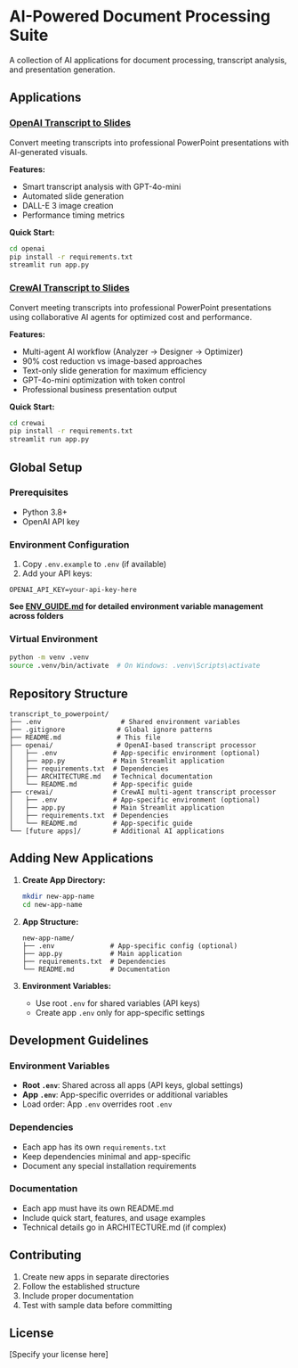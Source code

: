 # AI-Powered Document Processing Suite

A collection of AI applications for document processing, transcript analysis, and presentation generation.

## Applications

### [OpenAI Transcript to Slides](./openai/)
Convert meeting transcripts into professional PowerPoint presentations with AI-generated visuals.

**Features:**
- Smart transcript analysis with GPT-4o-mini
- Automated slide generation
- DALL-E 3 image creation
- Performance timing metrics

**Quick Start:**
```bash
cd openai
pip install -r requirements.txt
streamlit run app.py
```

### [CrewAI Transcript to Slides](./crewai/)
Convert meeting transcripts into professional PowerPoint presentations using collaborative AI agents for optimized cost and performance.

**Features:**
- Multi-agent AI workflow (Analyzer → Designer → Optimizer)
- 90% cost reduction vs image-based approaches
- Text-only slide generation for maximum efficiency
- GPT-4o-mini optimization with token control
- Professional business presentation output

**Quick Start:**
```bash
cd crewai
pip install -r requirements.txt
streamlit run app.py
```

## Global Setup

### Prerequisites
- Python 3.8+
- OpenAI API key

### Environment Configuration
1. Copy `.env.example` to `.env` (if available)
2. Add your API keys:
```env
OPENAI_API_KEY=your-api-key-here
```

**See [ENV_GUIDE.md](./ENV_GUIDE.md) for detailed environment variable management across folders**

### Virtual Environment
```bash
python -m venv .venv
source .venv/bin/activate  # On Windows: .venv\Scripts\activate
```

## Repository Structure

```
transcript_to_powerpoint/
├── .env                    # Shared environment variables
├── .gitignore             # Global ignore patterns
├── README.md              # This file
├── openai/                # OpenAI-based transcript processor
│   ├── .env              # App-specific environment (optional)
│   ├── app.py            # Main Streamlit application
│   ├── requirements.txt  # Dependencies
│   ├── ARCHITECTURE.md   # Technical documentation
│   └── README.md         # App-specific guide
├── crewai/               # CrewAI multi-agent transcript processor
│   ├── .env              # App-specific environment (optional)
│   ├── app.py            # Main Streamlit application
│   ├── requirements.txt  # Dependencies
│   └── README.md         # App-specific guide
└── [future apps]/        # Additional AI applications
```

## Adding New Applications

1. **Create App Directory:**
   ```bash
   mkdir new-app-name
   cd new-app-name
   ```

2. **App Structure:**
   ```
   new-app-name/
   ├── .env              # App-specific config (optional)
   ├── app.py            # Main application
   ├── requirements.txt  # Dependencies
   └── README.md         # Documentation
   ```

3. **Environment Variables:**
   - Use root `.env` for shared variables (API keys)
   - Create app `.env` only for app-specific settings

## Development Guidelines

### Environment Variables
- **Root `.env`**: Shared across all apps (API keys, global settings)
- **App `.env`**: App-specific overrides or additional variables
- Load order: App `.env` overrides root `.env`

### Dependencies
- Each app has its own `requirements.txt`
- Keep dependencies minimal and app-specific
- Document any special installation requirements

### Documentation
- Each app must have its own README.md
- Include quick start, features, and usage examples
- Technical details go in ARCHITECTURE.md (if complex)

## Contributing

1. Create new apps in separate directories
2. Follow the established structure
3. Include proper documentation
4. Test with sample data before committing

## License

[Specify your license here]
